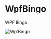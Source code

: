 # WpfBingo
WPF Bingo

![WpfBingo](https://user-images.githubusercontent.com/58300638/69850832-7e29bd80-1280-11ea-9835-4ccc2be26acb.png)
